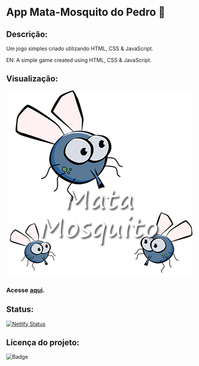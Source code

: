 # App Mata-Mosquito do Pedro 🦟

## Descrição:
<p align="justify"> Um jogo simples criado utilizando HTML, CSS & JavaScript.</p>
<p align="justify">EN: A simple game created using HTML, CSS & JavaScript.</p>

## Visualização:
![](imagens/game.png)

### Acesse [aqui](https://pedro-calculadora.netlify.app/).

## Status:
[![Netlify Status](https://api.netlify.com/api/v1/badges/dc904046-ce95-4c3f-88a6-be5e5fece0a9/deploy-status)](https://app.netlify.com/sites/pedro-matamosquito/deploys)

## Licença do projeto:
![Badge](https://img.shields.io/github/license/berchior404/app-mata-mosquito)
